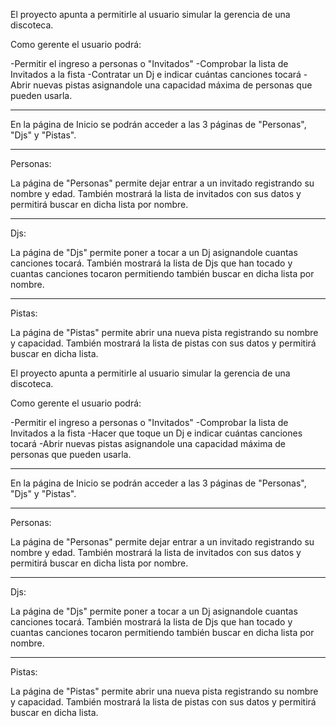 El proyecto apunta a permitirle al usuario simular la gerencia de una discoteca.

Como gerente el usuario podrá:

-Permitir el ingreso a personas o "Invitados"
-Comprobar la lista de Invitados a la fista
-Contratar un Dj e indicar cuántas canciones tocará
-Abrir nuevas pistas asignandole una capacidad máxima de personas que pueden usarla.

*********************************************************************************

En la página de Inicio se podrán acceder a las 3 páginas de "Personas", "Djs" y "Pistas".

*********************************************************************************

Personas:

La página de "Personas" permite dejar entrar a un invitado registrando su nombre y edad.
También mostrará la lista de invitados con sus datos y permitirá buscar en dicha lista por nombre.

*********************************************************************************

Djs:

La página de "Djs" permite poner a tocar a un Dj asignandole cuantas canciones tocará.
También mostrará la lista de Djs que han tocado y cuantas canciones tocaron permitiendo también buscar en dicha lista por nombre.

*********************************************************************************

Pistas:

La página de "Pistas" permite abrir una nueva pista registrando su nombre y capacidad.
También mostrará la lista de pistas con sus datos y permitirá buscar en dicha lista.

El proyecto apunta a permitirle al usuario simular la gerencia de una discoteca.

Como gerente el usuario podrá:

-Permitir el ingreso a personas o "Invitados"
-Comprobar la lista de Invitados a la fista
-Hacer que toque un Dj e indicar cuántas canciones tocará
-Abrir nuevas pistas asignandole una capacidad máxima de personas que pueden usarla.

*********************************************************************************

En la página de Inicio se podrán acceder a las 3 páginas de "Personas", "Djs" y "Pistas".

*********************************************************************************

Personas:

La página de "Personas" permite dejar entrar a un invitado registrando su nombre y edad.
También mostrará la lista de invitados con sus datos y permitirá buscar en dicha lista por nombre.

*********************************************************************************

Djs:

La página de "Djs" permite poner a tocar a un Dj asignandole cuantas canciones tocará.
También mostrará la lista de Djs que han tocado y cuantas canciones tocaron permitiendo también buscar en dicha lista por nombre.

*********************************************************************************

Pistas:

La página de "Pistas" permite abrir una nueva pista registrando su nombre y capacidad.
También mostrará la lista de pistas con sus datos y permitirá buscar en dicha lista.
